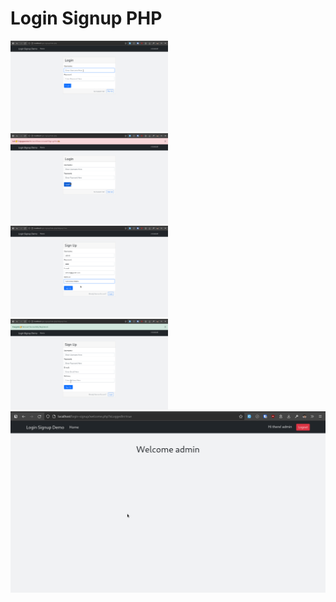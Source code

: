 # Login Signup PHP

<img src="./img/login1.png" width="50%">
<img src="./img/login2.png" width="50%">
<br>
<img src="./img/signup1.png" width="50%">
<img src="./img/signup2.png" width="50%">
<br>
<img src="./img/welcome.png">
